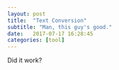 ```yaml
---
layout: post
title:  "Text Conversion"
subtitle: "Man, this guy's good."
date:   2017-07-17 16:28:45
categories: [tool]
---
```


Did it work?